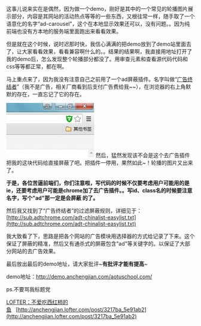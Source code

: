 这事儿说来实在是偶然，因为做一个demo，刚好是其中的一个常见的轮播图片展示部分，内容是其网站的活动热点等等的一些东西，又根往常一样，随手取了一个语意化的名字“ad-carousel”，这个在本地显示效果还可以，没有问题。。因为纯前端也没有方本地的服务端里面跑出来看看效果。

但是就在这个时候，说时迟那时快，我信心满满的把demo放到了demo站里面去了，让大家看看效果，看看兼容啊什么的。。结果的结果啊，我直接用地址打开了我的demo后，怎么发现整个轮播部分都没了。用审查元素和查看源代码代码和css等等都正常，都在啊。

马上重点来了，因为我没有注意自己之前用了一个ad屏蔽插件。名字叫做“[广告终结者](http://www.adtchrome.com/)”（我不是广告，相关厂商看到后支付广告费给我~~），在浏览器的右上角默默的存在，一直忘记了它的存在。

![](/posts/assets/imgs/6608922502004392416.png)
 然后，猛然发现该不会是这个去广告插件把我的这块代码给直接屏蔽了吧。把插件一停用，果然如此~！轮播的图片又出来了。

**于是，各位苦逼前端们，你们注意啦，写代码的时候不仅要考虑用户可能用的是ie，还要考虑用户可能是chrome加了去广告插件。。写id、class名的时候要注意名字，写个&quot;ad&quot;那一定是会屏蔽&nbsp;的了。**

然后我又找到了“广告终结者”的过滤屏蔽规则，详细见于：[http://sub.adtchrome.com/adt-chinalist-easylist.txt](http://sub.adtchrome.com/adt-chinalist-easylist.txt)

我大致看了下，思路是把各个网站的广告模块用选择器的方式给记录了下来。这个保证了屏蔽的精准，然后又有通杀式的屏蔽包含&quot;ad&quot;等关键字的。以保证了大部分网站的去广告效果。

最后放出最后的demo地址，请大家批评~**有批评才能有提高**~

demo地址：http://demo.anchengjian.com/aotuschool.com/

ps.不要骂我标题党

[LOFTER：不爱吃西红柿的鱼](http://anchengjian.lofter.com)&nbsp;&nbsp;&nbsp;[http://anchengjian.lofter.com/post/3217ba_5e91ab2](http://anchengjian.lofter.com/post/3217ba_5e91ab2)